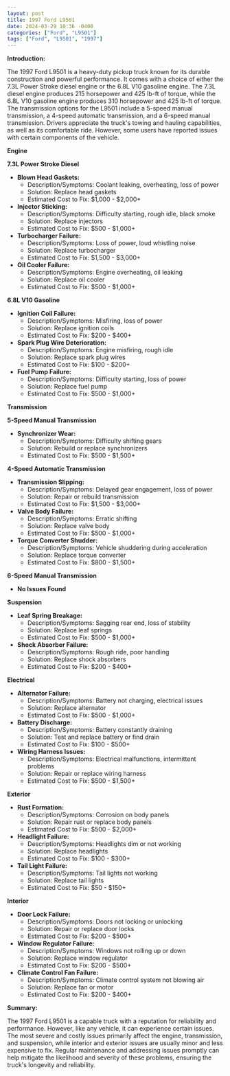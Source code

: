 ```yaml
---
layout: post
title: 1997 Ford L9501
date: 2024-03-29 10:36 -0400
categories: ["Ford", "L9501"]
tags: ["Ford", "L9501", "1997"]
---
```

**Introduction:**

The 1997 Ford L9501 is a heavy-duty pickup truck known for its durable construction and powerful performance. It comes with a choice of either the 7.3L Power Stroke diesel engine or the 6.8L V10 gasoline engine. The 7.3L diesel engine produces 215 horsepower and 425 lb-ft of torque, while the 6.8L V10 gasoline engine produces 310 horsepower and 425 lb-ft of torque. The transmission options for the L9501 include a 5-speed manual transmission, a 4-speed automatic transmission, and a 6-speed manual transmission. Drivers appreciate the truck's towing and hauling capabilities, as well as its comfortable ride. However, some users have reported issues with certain components of the vehicle.

**Engine**

**7.3L Power Stroke Diesel**

* **Blown Head Gaskets:**
    * Description/Symptoms: Coolant leaking, overheating, loss of power
    * Solution: Replace head gaskets
    * Estimated Cost to Fix: $1,000 - $2,000+
* **Injector Sticking:**
    * Description/Symptoms: Difficulty starting, rough idle, black smoke
    * Solution: Replace injectors
    * Estimated Cost to Fix: $500 - $1,000+
* **Turbocharger Failure:**
    * Description/Symptoms: Loss of power, loud whistling noise
    * Solution: Replace turbocharger
    * Estimated Cost to Fix: $1,500 - $3,000+
* **Oil Cooler Failure:**
    * Description/Symptoms: Engine overheating, oil leaking
    * Solution: Replace oil cooler
    * Estimated Cost to Fix: $500 - $1,000+

**6.8L V10 Gasoline**

* **Ignition Coil Failure:**
    * Description/Symptoms: Misfiring, loss of power
    * Solution: Replace ignition coils
    * Estimated Cost to Fix: $200 - $400+
* **Spark Plug Wire Deterioration:**
    * Description/Symptoms: Engine misfiring, rough idle
    * Solution: Replace spark plug wires
    * Estimated Cost to Fix: $100 - $200+
* **Fuel Pump Failure:**
    * Description/Symptoms: Difficulty starting, loss of power
    * Solution: Replace fuel pump
    * Estimated Cost to Fix: $500 - $1,000+

**Transmission**

**5-Speed Manual Transmission**

* **Synchronizer Wear:**
    * Description/Symptoms: Difficulty shifting gears
    * Solution: Rebuild or replace synchronizers
    * Estimated Cost to Fix: $500 - $1,500+

**4-Speed Automatic Transmission**

* **Transmission Slipping:**
    * Description/Symptoms: Delayed gear engagement, loss of power
    * Solution: Repair or rebuild transmission
    * Estimated Cost to Fix: $1,500 - $3,000+
* **Valve Body Failure:**
    * Description/Symptoms: Erratic shifting
    * Solution: Replace valve body
    * Estimated Cost to Fix: $500 - $1,000+
* **Torque Converter Shudder:**
    * Description/Symptoms: Vehicle shuddering during acceleration
    * Solution: Replace torque converter
    * Estimated Cost to Fix: $800 - $1,500+

**6-Speed Manual Transmission**

* **No Issues Found**

**Suspension**

* **Leaf Spring Breakage:**
    * Description/Symptoms: Sagging rear end, loss of stability
    * Solution: Replace leaf springs
    * Estimated Cost to Fix: $500 - $1,000+
* **Shock Absorber Failure:**
    * Description/Symptoms: Rough ride, poor handling
    * Solution: Replace shock absorbers
    * Estimated Cost to Fix: $200 - $400+

**Electrical**

* **Alternator Failure:**
    * Description/Symptoms: Battery not charging, electrical issues
    * Solution: Replace alternator
    * Estimated Cost to Fix: $500 - $1,000+
* **Battery Discharge:**
    * Description/Symptoms: Battery constantly draining
    * Solution: Test and replace battery or find drain
    * Estimated Cost to Fix: $100 - $500+
* **Wiring Harness Issues:**
    * Description/Symptoms: Electrical malfunctions, intermittent problems
    * Solution: Repair or replace wiring harness
    * Estimated Cost to Fix: $500 - $1,500+

**Exterior**

* **Rust Formation:**
    * Description/Symptoms: Corrosion on body panels
    * Solution: Repair rust or replace body panels
    * Estimated Cost to Fix: $500 - $2,000+
* **Headlight Failure:**
    * Description/Symptoms: Headlights dim or not working
    * Solution: Replace headlights
    * Estimated Cost to Fix: $100 - $300+
* **Tail Light Failure:**
    * Description/Symptoms: Tail lights not working
    * Solution: Replace tail lights
    * Estimated Cost to Fix: $50 - $150+

**Interior**

* **Door Lock Failure:**
    * Description/Symptoms: Doors not locking or unlocking
    * Solution: Repair or replace door locks
    * Estimated Cost to Fix: $200 - $500+
* **Window Regulator Failure:**
    * Description/Symptoms: Windows not rolling up or down
    * Solution: Replace window regulator
    * Estimated Cost to Fix: $200 - $500+
* **Climate Control Fan Failure:**
    * Description/Symptoms: Climate control system not blowing air
    * Solution: Replace fan or motor
    * Estimated Cost to Fix: $200 - $400+

**Summary:**

The 1997 Ford L9501 is a capable truck with a reputation for reliability and performance. However, like any vehicle, it can experience certain issues. The most severe and costly issues primarily affect the engine, transmission, and suspension, while interior and exterior issues are usually minor and less expensive to fix. Regular maintenance and addressing issues promptly can help mitigate the likelihood and severity of these problems, ensuring the truck's longevity and reliability.
